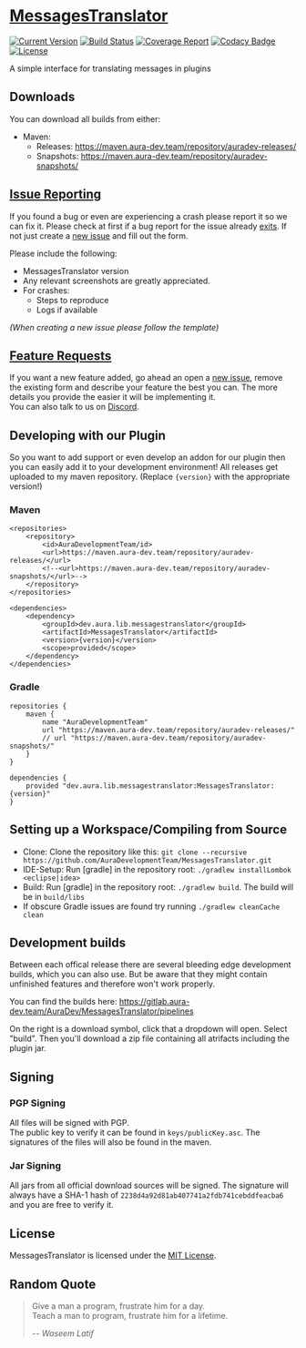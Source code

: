 # [MessagesTranslator](https://github.com/AuraDevelopmentTeam/MessagesTranslator)

[![Current Version](https://badge.fury.io/gh/AuraDevelopmentTeam%2FMessagesTranslator.svg)](https://maven.aura-dev.team/service/rest/repository/browse/auradev-releases/dev/aura/lib/messagestranslator/MessagesTranslator/)
[![Build Status](https://gitlab.aura-dev.team/AuraDev/MessagesTranslator/badges/master/build.svg)](https://gitlab.aura-dev.team/AuraDev/MessagesTranslator/pipelines)
[![Coverage Report](https://gitlab.aura-dev.team/AuraDev/MessagesTranslator/badges/master/coverage.svg)](https://gitlab.aura-dev.team/AuraDev/MessagesTranslator/pipelines)
[![Codacy Badge](https://api.codacy.com/project/badge/Grade/f7a30b54fa19453a98c71a9fb7cda159)](https://www.codacy.com/app/AuraDevelopmentTeam/MessagesTranslator?utm_source=github.com&amp;utm_medium=referral&amp;utm_content=AuraDevelopmentTeam/MessagesTranslator&amp;utm_campaign=Badge_Grade)
[![License](https://img.shields.io/github/license/AuraDevelopmentTeam/MessagesTranslator.svg)](https://github.com/AuraDevelopmentTeam/MessagesTranslator/blob/master/LICENSE)

A simple interface for translating messages in plugins

## Downloads

You can download all builds from either:

- Maven:
  - Releases: https://maven.aura-dev.team/repository/auradev-releases/
  - Snapshots: https://maven.aura-dev.team/repository/auradev-snapshots/

## [Issue Reporting](https://github.com/AuraDevelopmentTeam/MessagesTranslator/issues)

If you found a bug or even are experiencing a crash please report it so we can fix it. Please check at first if a bug report for the issue already
[exits](https://github.com/AuraDevelopmentTeam/MessagesTranslator/issues). If not just create a
[new issue](https://github.com/AuraDevelopmentTeam/MessagesTranslator/issues/new) and fill out the form.

Please include the following:

* MessagesTranslator version
* Any relevant screenshots are greatly appreciated.
* For crashes:
  * Steps to reproduce
  * Logs if available

*(When creating a new issue please follow the template)*

## [Feature Requests](https://github.com/AuraDevelopmentTeam/MessagesTranslator/issues)

If you want a new feature added, go ahead an open a [new issue](https://github.com/AuraDevelopmentTeam/InvSync/MessagesTranslator/new), remove the existing form
and describe your feature the best you can. The more details you provide the easier it will be implementing it.  
You can also talk to us on [Discord](https://dicord.me/bungeechat).

## Developing with our Plugin

So you want to add support or even develop an addon for our plugin then you can easily add it to your development environment! All releases get uploaded to my
maven repository. (Replace `{version}` with the appropriate version!)

### Maven

    <repositories>
        <repository>
            <id>AuraDevelopmentTeam/id>
            <url>https://maven.aura-dev.team/repository/auradev-releases/</url>
            <!--<url>https://maven.aura-dev.team/repository/auradev-snapshots/</url>-->
        </repository>
    </repositories>

    <dependencies>
        <dependency>
            <groupId>dev.aura.lib.messagestranslator</groupId>
            <artifactId>MessagesTranslator</artifactId>
            <version>{version}</version>
            <scope>provided</scope>
        </dependency>
    </dependencies>

### Gradle

    repositories {
        maven {
            name "AuraDevelopmentTeam"
            url "https://maven.aura-dev.team/repository/auradev-releases/"
            // url "https://maven.aura-dev.team/repository/auradev-snapshots/"
        }
    }

    dependencies {
        provided "dev.aura.lib.messagestranslator:MessagesTranslator:{version}"
    }

## Setting up a Workspace/Compiling from Source

* Clone: Clone the repository like this: `git clone --recursive https://github.com/AuraDevelopmentTeam/MessagesTranslator.git`
* IDE-Setup: Run [gradle] in the repository root: `./gradlew installLombok <eclipse|idea>`
* Build: Run [gradle] in the repository root: `./gradlew build`. The build will be in `build/libs`
* If obscure Gradle issues are found try running `./gradlew cleanCache clean`

## Development builds

Between each offical release there are several bleeding edge development builds, which you can also use. But be aware that they might contain unfinished
features and therefore won't work properly.

You can find the builds here: https://gitlab.aura-dev.team/AuraDev/MessagesTranslator/pipelines

On the right is a download symbol, click that a dropdown will open. Select "build". Then you'll download a zip file containing all atrifacts including the
plugin jar.

## Signing

### PGP Signing

All files will be signed with PGP.  
The public key to verify it can be found in `keys/publicKey.asc`. The signatures of the files will also be found in the maven.

### Jar Signing

All jars from all official download sources will be signed. The signature will always have a SHA-1 hash of `2238d4a92d81ab407741a2fdb741cebddfeacba6` and you
are free to verify it.

## License

MessagesTranslator is licensed under the [MIT License](https://opensource.org/licenses/MIT).

## Random Quote

> Give a man a program, frustrate him for a day.  
> Teach a man to program, frustrate him for a lifetime.
>
> -- <cite>Waseem Latif</cite>
